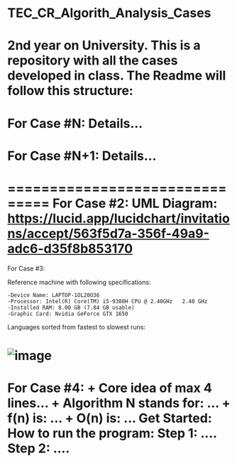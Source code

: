 # TEC_CR_Algorith_Analysis_Cases

2nd year on University. This is a repository with all the cases developed in class. The Readme will follow this structure:
===============================
For Case #N:
    Details...
===============================
For Case #N+1:
    Details...
===============================

===============================
For Case #2:
UML Diagram: https://lucid.app/lucidchart/invitations/accept/563f5d7a-356f-49a9-adc6-d35f8b853170
===============================
For Case #3:

Reference machine with following specifications:

    -Device Name: LAPTOP-1OL20O36
    -Processor: Intel(R) Core(TM) i5-9300H CPU @ 2.40GHz   2.40 GHz
    -Installed RAM: 8.00 GB (7.84 GB usable)
    -Graphic Card: Nvidia GeForce GTX 1650

Languages sorted from fastest to slowest runs:

![image](https://user-images.githubusercontent.com/72276020/110536306-ee132e80-80e6-11eb-8144-b94d1188b741.png)
===============================
For Case #4:
    + Core idea of max 4 lines...
    + Algorithm N stands for: ...
    + f(n) is: ...
    + O(n) is: ...
    Get Started: How to run the program:
    Step 1: ....
    Step 2: ....
===============================



